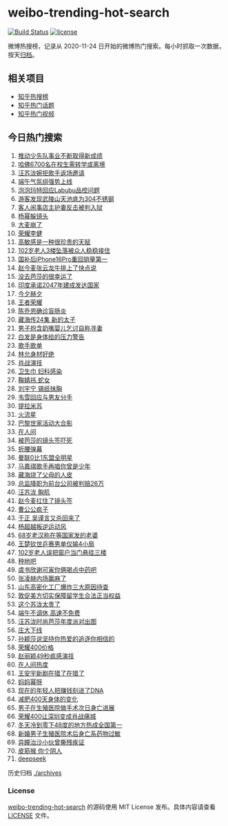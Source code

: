 # weibo-trending-hot-search

[![Build Status](https://github.com/justjavac/weibo-trending-hot-search/workflows/ci/badge.svg?branch=master)](https://github.com/justjavac/weibo-trending-hot-search/actions)
[![license](https://img.shields.io/github/license/justjavac/weibo-trending-hot-search)](https://github.com/justjavac/weibo-trending-hot-search/blob/master/LICENSE)

微博热搜榜，记录从 2020-11-24 日开始的微博热门搜索。每小时抓取一次数据，按天[归档](./archives)。

## 相关项目

- [知乎热搜榜](https://github.com/justjavac/zhihu-trending-top-search)
- [知乎热门话题](https://github.com/justjavac/zhihu-trending-hot-questions)
- [知乎热门视频](https://github.com/justjavac/zhihu-trending-hot-video)

## 今日热门搜索

<!-- BEGIN -->
<!-- 最后更新时间 Thu May 29 2025 04:18:23 GMT+0800 (China Standard Time) -->

1. [推动少先队事业不断取得新成绩](https://s.weibo.com//weibo?q=%23%E6%8E%A8%E5%8A%A8%E5%B0%91%E5%85%88%E9%98%9F%E4%BA%8B%E4%B8%9A%E4%B8%8D%E6%96%AD%E5%8F%96%E5%BE%97%E6%96%B0%E6%88%90%E7%BB%A9%23&Refer=new_time)
1. [哈佛6700名在校生需转学或离境](https://s.weibo.com//weibo?q=%23%E5%93%88%E4%BD%9B6700%E5%90%8D%E5%9C%A8%E6%A0%A1%E7%94%9F%E9%9C%80%E8%BD%AC%E5%AD%A6%E6%88%96%E7%A6%BB%E5%A2%83%23&t=31&band_rank=4&Refer=top)
1. [汪苏泷婉拒歌手返场邀请](https://s.weibo.com//weibo?q=%23%E6%B1%AA%E8%8B%8F%E6%B3%B7%E5%A9%89%E6%8B%92%E6%AD%8C%E6%89%8B%E8%BF%94%E5%9C%BA%E9%82%80%E8%AF%B7%23&t=31&band_rank=28&Refer=top)
1. [端午气氛组强势上线](https://s.weibo.com//weibo?q=%23%E7%AB%AF%E5%8D%88%E6%B0%94%E6%B0%9B%E7%BB%84%E5%BC%BA%E5%8A%BF%E4%B8%8A%E7%BA%BF%23&t=31&band_rank=3&Refer=top)
1. [泡泡玛特回应Labubu品控问题](https://s.weibo.com//weibo?q=%23%E6%B3%A1%E6%B3%A1%E7%8E%9B%E7%89%B9%E5%9B%9E%E5%BA%94Labubu%E5%93%81%E6%8E%A7%E9%97%AE%E9%A2%98%23&t=31&band_rank=18&Refer=top)
1. [游客发现武陵山天池底为304不锈钢](https://s.weibo.com//weibo?q=%23%E6%B8%B8%E5%AE%A2%E5%8F%91%E7%8E%B0%E6%AD%A6%E9%99%B5%E5%B1%B1%E5%A4%A9%E6%B1%A0%E5%BA%95%E4%B8%BA304%E4%B8%8D%E9%94%88%E9%92%A2%23&t=31&band_rank=9&Refer=top)
1. [客人闹事店主护妻反击被判入狱](https://s.weibo.com//weibo?q=%23%E5%AE%A2%E4%BA%BA%E9%97%B9%E4%BA%8B%E5%BA%97%E4%B8%BB%E6%8A%A4%E5%A6%BB%E5%8F%8D%E5%87%BB%E8%A2%AB%E5%88%A4%E5%85%A5%E7%8B%B1%23&t=31&band_rank=20&Refer=top)
1. [杨幂躲镜头](https://s.weibo.com//weibo?q=%23%E6%9D%A8%E5%B9%82%E8%BA%B2%E9%95%9C%E5%A4%B4%23&t=31&band_rank=13&Refer=top)
1. [大麦崩了](https://s.weibo.com//weibo?q=%E5%A4%A7%E9%BA%A6%E5%B4%A9%E4%BA%86&t=31&band_rank=7&Refer=top)
1. [荣耀李健](https://s.weibo.com//weibo?q=%E8%8D%A3%E8%80%80%E6%9D%8E%E5%81%A5&t=31&band_rank=5&Refer=top)
1. [高敏感是一种很珍贵的天赋](https://s.weibo.com//weibo?q=%23%E9%AB%98%E6%95%8F%E6%84%9F%E6%98%AF%E4%B8%80%E7%A7%8D%E5%BE%88%E7%8F%8D%E8%B4%B5%E7%9A%84%E5%A4%A9%E8%B5%8B%23&t=31&band_rank=35&Refer=top)
1. [102岁老人3楼坠落被众人稳稳接住](https://s.weibo.com//weibo?q=%23102%E5%B2%81%E8%80%81%E4%BA%BA3%E6%A5%BC%E5%9D%A0%E8%90%BD%E8%A2%AB%E4%BC%97%E4%BA%BA%E7%A8%B3%E7%A8%B3%E6%8E%A5%E4%BD%8F%23&t=31&band_rank=11&Refer=top)
1. [国补后iPhone16Pro重回销量第一](https://s.weibo.com//weibo?q=%23%E5%9B%BD%E8%A1%A5%E5%90%8EiPhone16Pro%E9%87%8D%E5%9B%9E%E9%94%80%E9%87%8F%E7%AC%AC%E4%B8%80%23&t=31&band_rank=2&Refer=top)
1. [赵今麦张云龙牛排上了快点说](https://s.weibo.com//weibo?q=%23%E8%B5%B5%E4%BB%8A%E9%BA%A6%E5%BC%A0%E4%BA%91%E9%BE%99%E7%89%9B%E6%8E%92%E4%B8%8A%E4%BA%86%E5%BF%AB%E7%82%B9%E8%AF%B4%23&t=31&band_rank=14&Refer=top)
1. [没去芭莎的很幸运了](https://s.weibo.com//weibo?q=%E6%B2%A1%E5%8E%BB%E8%8A%AD%E8%8E%8E%E7%9A%84%E5%BE%88%E5%B9%B8%E8%BF%90%E4%BA%86&t=31&band_rank=4&Refer=top)
1. [印度承诺2047年建成发达国家](https://s.weibo.com//weibo?q=%23%E5%8D%B0%E5%BA%A6%E6%89%BF%E8%AF%BA2047%E5%B9%B4%E5%BB%BA%E6%88%90%E5%8F%91%E8%BE%BE%E5%9B%BD%E5%AE%B6%23&t=31&band_rank=10&Refer=top)
1. [今夕赫夕](https://s.weibo.com//weibo?q=%E4%BB%8A%E5%A4%95%E8%B5%AB%E5%A4%95&t=31&band_rank=25&Refer=top)
1. [王者荣耀](https://s.weibo.com//weibo?q=%E7%8E%8B%E8%80%85%E8%8D%A3%E8%80%80&t=31&band_rank=32&Refer=top)
1. [陈乔恩确诊盲肠炎](https://s.weibo.com//weibo?q=%23%E9%99%88%E4%B9%94%E6%81%A9%E7%A1%AE%E8%AF%8A%E7%9B%B2%E8%82%A0%E7%82%8E%23&t=31&band_rank=8&Refer=top)
1. [藏海传24集 新的太子](https://s.weibo.com//weibo?q=%E8%97%8F%E6%B5%B7%E4%BC%A024%E9%9B%86%20%E6%96%B0%E7%9A%84%E5%A4%AA%E5%AD%90&t=31&band_rank=27&Refer=top)
1. [男子抱含奶嘴婴儿乞讨自称寻妻](https://s.weibo.com//weibo?q=%23%E7%94%B7%E5%AD%90%E6%8A%B1%E5%90%AB%E5%A5%B6%E5%98%B4%E5%A9%B4%E5%84%BF%E4%B9%9E%E8%AE%A8%E8%87%AA%E7%A7%B0%E5%AF%BB%E5%A6%BB%23&t=31&band_rank=30&Refer=top)
1. [白发是身体给的压力警告](https://s.weibo.com//weibo?q=%23%E7%99%BD%E5%8F%91%E6%98%AF%E8%BA%AB%E4%BD%93%E7%BB%99%E7%9A%84%E5%8E%8B%E5%8A%9B%E8%AD%A6%E5%91%8A%23&t=31&band_rank=40&Refer=top)
1. [歌手歌单](https://s.weibo.com//weibo?q=%E6%AD%8C%E6%89%8B%E6%AD%8C%E5%8D%95&t=31&band_rank=1&Refer=top)
1. [林允身材好绝](https://s.weibo.com//weibo?q=%23%E6%9E%97%E5%85%81%E8%BA%AB%E6%9D%90%E5%A5%BD%E7%BB%9D%23&t=31&band_rank=23&Refer=top)
1. [肖战演技](https://s.weibo.com//weibo?q=%E8%82%96%E6%88%98%E6%BC%94%E6%8A%80&t=31&band_rank=19&Refer=top)
1. [卫生巾 妇科感染](https://s.weibo.com//weibo?q=%E5%8D%AB%E7%94%9F%E5%B7%BE%20%E5%A6%87%E7%A7%91%E6%84%9F%E6%9F%93&t=31&band_rank=38&Refer=top)
1. [鞠婧祎 蛇女](https://s.weibo.com//weibo?q=%E9%9E%A0%E5%A9%A7%E7%A5%8E%20%E8%9B%87%E5%A5%B3&t=31&band_rank=24&Refer=top)
1. [刘宇宁 锡纸抹胸](https://s.weibo.com//weibo?q=%E5%88%98%E5%AE%87%E5%AE%81%20%E9%94%A1%E7%BA%B8%E6%8A%B9%E8%83%B8&t=31&band_rank=16&Refer=top)
1. [韦雪回应与男友分手](https://s.weibo.com//weibo?q=%23%E9%9F%A6%E9%9B%AA%E5%9B%9E%E5%BA%94%E4%B8%8E%E7%94%B7%E5%8F%8B%E5%88%86%E6%89%8B%23&t=31&band_rank=31&Refer=top)
1. [提拉米苏](https://s.weibo.com//weibo?q=%E6%8F%90%E6%8B%89%E7%B1%B3%E8%8B%8F&t=31&band_rank=38&Refer=top)
1. [火流星](https://s.weibo.com//weibo?q=%E7%81%AB%E6%B5%81%E6%98%9F&t=31&band_rank=45&Refer=top)
1. [巴黎世家活动大合影](https://s.weibo.com//weibo?q=%E5%B7%B4%E9%BB%8E%E4%B8%96%E5%AE%B6%E6%B4%BB%E5%8A%A8%E5%A4%A7%E5%90%88%E5%BD%B1&t=31&band_rank=50&Refer=top)
1. [在人间](https://s.weibo.com//weibo?q=%E5%9C%A8%E4%BA%BA%E9%97%B4&t=31&band_rank=47&Refer=top)
1. [被芭莎的镜头签吓死](https://s.weibo.com//weibo?q=%E8%A2%AB%E8%8A%AD%E8%8E%8E%E7%9A%84%E9%95%9C%E5%A4%B4%E7%AD%BE%E5%90%93%E6%AD%BB&t=31&band_rank=39&Refer=top)
1. [折腰弹幕](https://s.weibo.com//weibo?q=%E6%8A%98%E8%85%B0%E5%BC%B9%E5%B9%95&t=31&band_rank=31&Refer=top)
1. [曼联0比1东盟全明星](https://s.weibo.com//weibo?q=%23%E6%9B%BC%E8%81%940%E6%AF%941%E4%B8%9C%E7%9B%9F%E5%85%A8%E6%98%8E%E6%98%9F%23&t=31&band_rank=30&Refer=top)
1. [马嘉祺歌手再唱你曾是少年](https://s.weibo.com//weibo?q=%23%E9%A9%AC%E5%98%89%E7%A5%BA%E6%AD%8C%E6%89%8B%E5%86%8D%E5%94%B1%E4%BD%A0%E6%9B%BE%E6%98%AF%E5%B0%91%E5%B9%B4%23&t=31&band_rank=13&Refer=top)
1. [藏海烧了父母的人皮](https://s.weibo.com//weibo?q=%23%E8%97%8F%E6%B5%B7%E7%83%A7%E4%BA%86%E7%88%B6%E6%AF%8D%E7%9A%84%E4%BA%BA%E7%9A%AE%23&t=31&band_rank=26&Refer=top)
1. [总监降职为前台公司被判赔26万](https://s.weibo.com//weibo?q=%23%E6%80%BB%E7%9B%91%E9%99%8D%E8%81%8C%E4%B8%BA%E5%89%8D%E5%8F%B0%E5%85%AC%E5%8F%B8%E8%A2%AB%E5%88%A4%E8%B5%9426%E4%B8%87%23&t=31&band_rank=6&Refer=top)
1. [汪苏泷 胸肌](https://s.weibo.com//weibo?q=%E6%B1%AA%E8%8B%8F%E6%B3%B7%20%E8%83%B8%E8%82%8C&t=31&band_rank=33&Refer=top)
1. [赵今麦扛住了镜头签](https://s.weibo.com//weibo?q=%E8%B5%B5%E4%BB%8A%E9%BA%A6%E6%89%9B%E4%BD%8F%E4%BA%86%E9%95%9C%E5%A4%B4%E7%AD%BE&t=31&band_rank=37&Refer=top)
1. [曹公公疯子](https://s.weibo.com//weibo?q=%E6%9B%B9%E5%85%AC%E5%85%AC%E7%96%AF%E5%AD%90&t=31&band_rank=41&Refer=top)
1. [于正 吴谨言又杀回来了](https://s.weibo.com//weibo?q=%E4%BA%8E%E6%AD%A3%20%E5%90%B4%E8%B0%A8%E8%A8%80%E5%8F%88%E6%9D%80%E5%9B%9E%E6%9D%A5%E4%BA%86&t=31&band_rank=21&Refer=top)
1. [杨超越叛逆运动风](https://s.weibo.com//weibo?q=%23%E6%9D%A8%E8%B6%85%E8%B6%8A%E5%8F%9B%E9%80%86%E8%BF%90%E5%8A%A8%E9%A3%8E%23&t=31&band_rank=43&Refer=top)
1. [68岁老汉称在等国家发的老婆](https://s.weibo.com//weibo?q=%2368%E5%B2%81%E8%80%81%E6%B1%89%E7%A7%B0%E5%9C%A8%E7%AD%89%E5%9B%BD%E5%AE%B6%E5%8F%91%E7%9A%84%E8%80%81%E5%A9%86%23&t=31&band_rank=44&Refer=top)
1. [王楚钦世乒赛男单仅输4小局](https://s.weibo.com//weibo?q=%23%E7%8E%8B%E6%A5%9A%E9%92%A6%E4%B8%96%E4%B9%92%E8%B5%9B%E7%94%B7%E5%8D%95%E4%BB%85%E8%BE%934%E5%B0%8F%E5%B1%80%23&t=31&band_rank=42&Refer=top)
1. [102岁老人误把窗户当门悬挂三楼](https://s.weibo.com//weibo?q=%23102%E5%B2%81%E8%80%81%E4%BA%BA%E8%AF%AF%E6%8A%8A%E7%AA%97%E6%88%B7%E5%BD%93%E9%97%A8%E6%82%AC%E6%8C%82%E4%B8%89%E6%A5%BC%23&t=31&band_rank=45&Refer=top)
1. [种地吧](https://s.weibo.com//weibo?q=%E7%A7%8D%E5%9C%B0%E5%90%A7&t=31&band_rank=47&Refer=top)
1. [虞书欣谢可寅你俩喝点中药吧](https://s.weibo.com//weibo?q=%E8%99%9E%E4%B9%A6%E6%AC%A3%E8%B0%A2%E5%8F%AF%E5%AF%85%E4%BD%A0%E4%BF%A9%E5%96%9D%E7%82%B9%E4%B8%AD%E8%8D%AF%E5%90%A7&t=31&band_rank=50&Refer=top)
1. [张凌赫内场赢麻了](https://s.weibo.com//weibo?q=%E5%BC%A0%E5%87%8C%E8%B5%AB%E5%86%85%E5%9C%BA%E8%B5%A2%E9%BA%BB%E4%BA%86&t=31&band_rank=22&Refer=top)
1. [山东高密化工厂爆炸三大原因待查](https://s.weibo.com//weibo?q=%23%E5%B1%B1%E4%B8%9C%E9%AB%98%E5%AF%86%E5%8C%96%E5%B7%A5%E5%8E%82%E7%88%86%E7%82%B8%E4%B8%89%E5%A4%A7%E5%8E%9F%E5%9B%A0%E5%BE%85%E6%9F%A5%23&t=31&band_rank=50&Refer=top)
1. [敦促美方切实保障留学生合法正当权益](https://s.weibo.com//weibo?q=%23%E6%95%A6%E4%BF%83%E7%BE%8E%E6%96%B9%E5%88%87%E5%AE%9E%E4%BF%9D%E9%9A%9C%E7%95%99%E5%AD%A6%E7%94%9F%E5%90%88%E6%B3%95%E6%AD%A3%E5%BD%93%E6%9D%83%E7%9B%8A%23&t=31&band_rank=23&Refer=top)
1. [这个苏泷太贵了](https://s.weibo.com//weibo?q=%E8%BF%99%E4%B8%AA%E8%8B%8F%E6%B3%B7%E5%A4%AA%E8%B4%B5%E4%BA%86&t=31&band_rank=47&Refer=top)
1. [端午不调休 高速不免费](https://s.weibo.com//weibo?q=%E7%AB%AF%E5%8D%88%E4%B8%8D%E8%B0%83%E4%BC%91%20%E9%AB%98%E9%80%9F%E4%B8%8D%E5%85%8D%E8%B4%B9&t=31&band_rank=17&Refer=top)
1. [汪苏泷时尚芭莎年度派对出图](https://s.weibo.com//weibo?q=%23%E6%B1%AA%E8%8B%8F%E6%B3%B7%E6%97%B6%E5%B0%9A%E8%8A%AD%E8%8E%8E%E5%B9%B4%E5%BA%A6%E6%B4%BE%E5%AF%B9%E5%87%BA%E5%9B%BE%23&t=31&band_rank=44&Refer=top)
1. [庄大下线](https://s.weibo.com//weibo?q=%23%E5%BA%84%E5%A4%A7%E4%B8%8B%E7%BA%BF%23&t=31&band_rank=37&Refer=top)
1. [孙颖莎说坚持你热爱的追逐你相信的](https://s.weibo.com//weibo?q=%23%E5%AD%99%E9%A2%96%E8%8E%8E%E8%AF%B4%E5%9D%9A%E6%8C%81%E4%BD%A0%E7%83%AD%E7%88%B1%E7%9A%84%E8%BF%BD%E9%80%90%E4%BD%A0%E7%9B%B8%E4%BF%A1%E7%9A%84%23&t=31&band_rank=34&Refer=top)
1. [荣耀400价格](https://s.weibo.com//weibo?q=%E8%8D%A3%E8%80%80400%E4%BB%B7%E6%A0%BC&t=31&band_rank=47&Refer=top)
1. [赵丽颖49秒疯感演技](https://s.weibo.com//weibo?q=%E8%B5%B5%E4%B8%BD%E9%A2%9649%E7%A7%92%E7%96%AF%E6%84%9F%E6%BC%94%E6%8A%80&t=31&band_rank=49&Refer=top)
1. [在人间热度](https://s.weibo.com//weibo?q=%23%E5%9C%A8%E4%BA%BA%E9%97%B4%E7%83%AD%E5%BA%A6%23&t=31&band_rank=43&Refer=top)
1. [王安宇新剧在猎了在猎了](https://s.weibo.com//weibo?q=%E7%8E%8B%E5%AE%89%E5%AE%87%E6%96%B0%E5%89%A7%E5%9C%A8%E7%8C%8E%E4%BA%86%E5%9C%A8%E7%8C%8E%E4%BA%86&t=31&band_rank=29&Refer=top)
1. [妈妈幂呀](https://s.weibo.com//weibo?q=%E5%A6%88%E5%A6%88%E5%B9%82%E5%91%80&t=31&band_rank=48&Refer=top)
1. [现在的年轻人把赚钱刻进了DNA](https://s.weibo.com//weibo?q=%E7%8E%B0%E5%9C%A8%E7%9A%84%E5%B9%B4%E8%BD%BB%E4%BA%BA%E6%8A%8A%E8%B5%9A%E9%92%B1%E5%88%BB%E8%BF%9B%E4%BA%86DNA&t=31&band_rank=36&Refer=top)
1. [减肥400天身体的变化](https://s.weibo.com//weibo?q=%E5%87%8F%E8%82%A5400%E5%A4%A9%E8%BA%AB%E4%BD%93%E7%9A%84%E5%8F%98%E5%8C%96&t=31&band_rank=49&Refer=top)
1. [男子在生殖医院做手术次日身亡进展](https://s.weibo.com//weibo?q=%23%E7%94%B7%E5%AD%90%E5%9C%A8%E7%94%9F%E6%AE%96%E5%8C%BB%E9%99%A2%E5%81%9A%E6%89%8B%E6%9C%AF%E6%AC%A1%E6%97%A5%E8%BA%AB%E4%BA%A1%E8%BF%9B%E5%B1%95%23&t=31&band_rank=12&Refer=top)
1. [荣耀400让深圳变成肖战痛城](https://s.weibo.com//weibo?q=%23%E8%8D%A3%E8%80%80400%E8%AE%A9%E6%B7%B1%E5%9C%B3%E5%8F%98%E6%88%90%E8%82%96%E6%88%98%E7%97%9B%E5%9F%8E%23&t=31&band_rank=14&Refer=top)
1. [冬天冷到零下48度的地方热成全国第一](https://s.weibo.com//weibo?q=%23%E5%86%AC%E5%A4%A9%E5%86%B7%E5%88%B0%E9%9B%B6%E4%B8%8B48%E5%BA%A6%E7%9A%84%E5%9C%B0%E6%96%B9%E7%83%AD%E6%88%90%E5%85%A8%E5%9B%BD%E7%AC%AC%E4%B8%80%23&t=31&band_rank=15&Refer=top)
1. [新婚男子生殖医院术后身亡系药物过敏](https://s.weibo.com//weibo?q=%23%E6%96%B0%E5%A9%9A%E7%94%B7%E5%AD%90%E7%94%9F%E6%AE%96%E5%8C%BB%E9%99%A2%E6%9C%AF%E5%90%8E%E8%BA%AB%E4%BA%A1%E7%B3%BB%E8%8D%AF%E7%89%A9%E8%BF%87%E6%95%8F%23&t=31&band_rank=31&Refer=top)
1. [异瞳治沙小伙曾撕残疾证](https://s.weibo.com//weibo?q=%23%E5%BC%82%E7%9E%B3%E6%B2%BB%E6%B2%99%E5%B0%8F%E4%BC%99%E6%9B%BE%E6%92%95%E6%AE%8B%E7%96%BE%E8%AF%81%23&t=31&band_rank=35&Refer=top)
1. [皮筋猴 你个阴人](https://s.weibo.com//weibo?q=%E7%9A%AE%E7%AD%8B%E7%8C%B4%20%E4%BD%A0%E4%B8%AA%E9%98%B4%E4%BA%BA&t=31&band_rank=44&Refer=top)
1. [deepseek](https://s.weibo.com//weibo?q=deepseek&t=31&band_rank=46&Refer=top)

<!-- END -->

历史归档 [./archives](./archives)

### License

[weibo-trending-hot-search](https://github.com/justjavac/weibo-trending-hot-search) 的源码使用 MIT License
发布。具体内容请查看 [LICENSE](./LICENSE) 文件。
